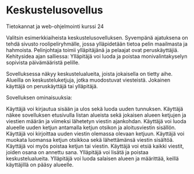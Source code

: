 # Keskustelusovellus
Tietokannat ja web-ohjelmointi kurssi 24

Valitsin esimerkkiaiheista keskustelusovelluksen. Syvempänä ajatuksena on tehdä sivusto roolipeliryhmälle, jossa ylläpidetään tietoa pelin maailmasta ja hahmoista. Pelinjohtaja toimii ylläpitäjänä ja pelaajat ovat peruskäyttäjiä. Kehitysidea ajan salliessa: Ylläpitäjä voi luoda ja poistaa monivalintakyselyn sopivista päivämääristä pelille.

Sovelluksessa näkyy keskustelualueita, joista jokaisella on tietty aihe. Alueilla on keskusteluketjuja, jotka muodostuvat viesteistä. Jokainen käyttäjä on peruskäyttäjä tai ylläpitäjä.

Sovelluksen ominaisuuksia:

  Käyttäjä voi kirjautua sisään ja ulos sekä luoda uuden tunnuksen.
  Käyttäjä näkee sovelluksen etusivulla listan alueista sekä jokaisen alueen ketjujen ja viestien määrän ja viimeksi lähetetyn viestin ajankohdan.
  Käyttäjä voi luoda alueelle uuden ketjun antamalla ketjun otsikon ja aloitusviestin sisällön.
  Käyttäjä voi kirjoittaa uuden viestin olemassa olevaan ketjuun.
  Käyttäjä voi muokata luomansa ketjun otsikkoa sekä lähettämänsä viestin sisältöä. Käyttäjä voi myös poistaa ketjun tai viestin.
  Käyttäjä voi etsiä kaikki viestit, joiden osana on annettu sana.
  Ylläpitäjä voi lisätä ja poistaa keskustelualueita.
  Ylläpitäjä voi luoda salaisen alueen ja määrittää, keillä käyttäjillä on pääsy alueelle.
